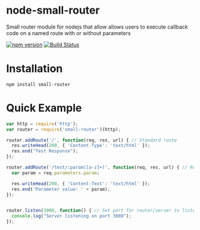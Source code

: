 # node-small-router
Small router module for nodejs that allow allows users to execute callback code on a named route with or without parameters

[![npm version](https://badge.fury.io/js/small-router.svg)](https://badge.fury.io/js/small-router)
[![Build Status](https://travis-ci.org/SC7639/node-small-router.svg?branch=master)](https://travis-ci.org/SC7639/node-small-router)

# Installation
    npm install small-router

# Quick Example
```javascript
var http = require('http');
var router = require('small-router')(http);

router.addRoute('/', function(req, res, url) { // Standard route
  res.writeHead(200, { 'Content-Type': 'text/html' });
  res.end("Test Response");
});

router.addRoute('/test/:param([a-z]+)', function(req, res, url) { // Route with url parameter
  var param = req.parameters.param;

  res.writeHead(200, { 'Content-Text': 'text/html' });
  res.end('Parameter value: ' + param);
});


router.listen(3000, function() { // Set port for router/server to listen to
  console.log("Server listening on port 3000");
});
```
  
  




